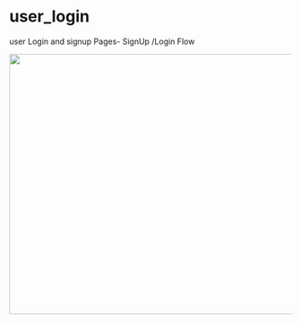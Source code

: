 # user_login

user Login and signup Pages- SignUp /Login Flow

<img src="https://chi01pap002files.storage.live.com/y4moyTTfbRGZXrojvAcLrtkte1cFhTuw3lJGiSsDsLW2u-i2UoJf_BCMqQsKJUcZrN9aNWVQYWLQB_OmJdLL8rrSSAsMbWDvW6MYi2B1xhwy_OT21WCT_5dQRNteg6L3itzrJJrO1Z9JAhShqmKGau5WAD174e5JFgiAJE35yMREKxpn7SLw8JqU3hqMz2DovDD?width=1115&height=927&cropmode=none" width="558" height="464" />


